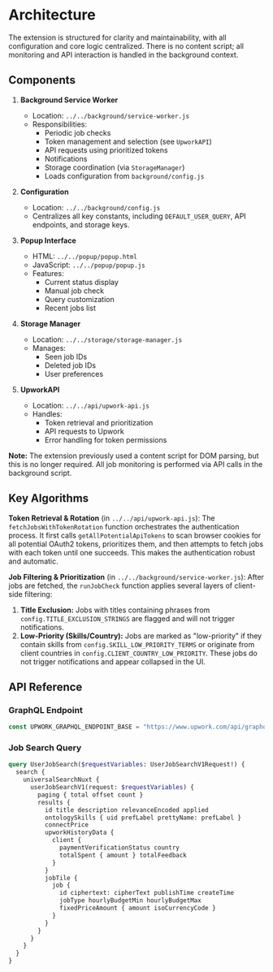 # Architecture

The extension is structured for clarity and maintainability, with all configuration and core logic centralized. There is no content script; all monitoring and API interaction is handled in the background context.

## Components

1. **Background Service Worker**
   - Location: `../../background/service-worker.js`
   - Responsibilities:
     - Periodic job checks
     - Token management and selection (see `UpworkAPI`)
     - API requests using prioritized tokens
     - Notifications
     - Storage coordination (via `StorageManager`)
     - Loads configuration from `background/config.js`

2. **Configuration**
   - Location: `../../background/config.js`
   - Centralizes all key constants, including `DEFAULT_USER_QUERY`, API endpoints, and storage keys.

3. **Popup Interface**
   - HTML: `../../popup/popup.html`
   - JavaScript: `../../popup/popup.js`
   - Features:
     - Current status display
     - Manual job check
     - Query customization
     - Recent jobs list

4. **Storage Manager**
   - Location: `../../storage/storage-manager.js`
   - Manages:
     - Seen job IDs
     - Deleted job IDs
     - User preferences

5. **UpworkAPI**
   - Location: `../../api/upwork-api.js`
   - Handles:
     - Token retrieval and prioritization
     - API requests to Upwork
     - Error handling for token permissions

**Note:** The extension previously used a content script for DOM parsing, but this is no longer required. All job monitoring is performed via API calls in the background script.

## Key Algorithms
**Token Retrieval & Rotation** (in `../../api/upwork-api.js`):
The `fetchJobsWithTokenRotation` function orchestrates the authentication process. It first calls `getAllPotentialApiTokens` to scan browser cookies for all potential OAuth2 tokens, prioritizes them, and then attempts to fetch jobs with each token until one succeeds. This makes the authentication robust and automatic.

**Job Filtering & Prioritization** (in `../../background/service-worker.js`):
After jobs are fetched, the `runJobCheck` function applies several layers of client-side filtering:
1.  **Title Exclusion:** Jobs with titles containing phrases from `config.TITLE_EXCLUSION_STRINGS` are flagged and will not trigger notifications.
2.  **Low-Priority (Skills/Country):** Jobs are marked as "low-priority" if they contain skills from `config.SKILL_LOW_PRIORITY_TERMS` or originate from client countries in `config.CLIENT_COUNTRY_LOW_PRIORITY`. These jobs do not trigger notifications and appear collapsed in the UI.

## API Reference
### GraphQL Endpoint
```javascript
const UPWORK_GRAPHQL_ENDPOINT_BASE = "https://www.upwork.com/api/graphql/v1";
```

### Job Search Query
```graphql
query UserJobSearch($requestVariables: UserJobSearchV1Request!) {
  search {
    universalSearchNuxt {
      userJobSearchV1(request: $requestVariables) {
        paging { total offset count }
        results {
          id title description relevanceEncoded applied
          ontologySkills { uid prefLabel prettyName: prefLabel }
          connectPrice
          upworkHistoryData { 
            client { 
              paymentVerificationStatus country 
              totalSpent { amount } totalFeedback 
            } 
          }
          jobTile { 
            job { 
              id ciphertext: cipherText publishTime createTime 
              jobType hourlyBudgetMin hourlyBudgetMax 
              fixedPriceAmount { amount isoCurrencyCode } 
            } 
          }
        }
      }
    }
  }
}
```